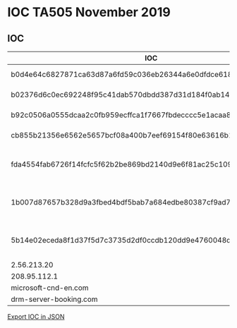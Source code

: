 <h1>IOC TA505 November 2019 </h1>
<h2>IOC</h2>

|IOC|Description|
| ------------- |:-------------:|
b0d4e64c6827871ca63d87a6fd59c036eb26344a6e0dfdce6183e41385f5f592|VBA maldoc|
b02376d6c0ec692248f95c41dab570dbdd387d31d184f0ab14d529e053ca332e|GET2 downloader|
b92c0506a0555dcaa2c0fb959ecffca1f7667fbdecccc5e1acaa87b14f88eace|GET2 downloader|
cb855b21356e6562e5657bcf08a400b7eef69154f80e63616b1693a916902e94|GET2 downloader|
fda4554fab6726f14fcfc5f62b2be869bd2140d9e6f81ac25c109f498cb60dd1|SDBbot Remote Access Trojan|
1b007d87657b328d9a3fbed4bdf5bab7a684edbe80387cf9ad71f26c2ad73981|SDBbot Remote Access Trojan|
|5b14e02eceda8f1d37f5d7c3735d2df0ccdb120dd9e4760048d6a6b3e718f2ec|SDBbot Remote Access Trojan|
|2.56.213.20|IP C2|
|208.95.112.1|IP C2|
|microsoft-cnd-en.com|Domain C2|
|drm-server-booking.com|Domain C2|

<a href ="">Export IOC in JSON</a>

